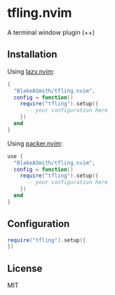 # tfling.nvim

A terminal window plugin (++)

## Installation

Using [lazy.nvim](https://github.com/folke/lazy.nvim):

```lua
{
  "BlakeASmith/tfling.nvim",
  config = function()
    require("tfling").setup({
      -- your configuration here
    })
  end
}
```

Using [packer.nvim](https://github.com/wbthomason/packer.nvim):

```lua
use {
  "BlakeASmith/tfling.nvim",
  config = function()
    require("tfling").setup({
      -- your configuration here
    })
  end
}
```

## Configuration

```lua
require("tfling").setup({
})
```

## License

MIT

